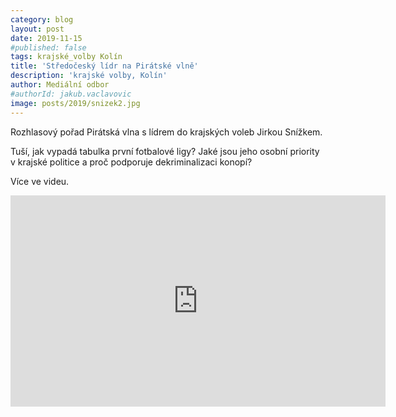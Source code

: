 ```yaml
---
category: blog
layout: post
date: 2019-11-15
#published: false
tags: krajské_volby Kolín
title: 'Středočeský lídr na Pirátské vlně'
description: 'krajské volby, Kolín'
author: Mediální odbor
#authorId: jakub.vaclavovic
image: posts/2019/snizek2.jpg
---
```


Rozhlasový pořad Pirátská vlna s lídrem do krajských voleb Jirkou Snížkem.

Tuší, jak vypadá tabulka první fotbalové ligy? Jaké jsou jeho osobní priority v krajské politice a proč podporuje dekriminalizaci konopí?

Více ve videu.

<iframe width="600" height="338" src="https://www.youtube.com/embed/FyQ-x3svAPw" frameborder="0" allow="accelerometer; autoplay; encrypted-media; gyroscope; picture-in-picture" allowfullscreen></iframe>
